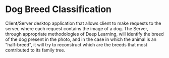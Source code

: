 # Dog Breed Classification
Client/Server desktop application that allows client to make requests to the server, where each request contains the image of a dog. The Server, through appropriate methodologies of Deep Learning, will identify the breed of the dog present in the photo, and in the case in which the animal is an "half-breed", it will try to reconstruct which are the breeds that most contributed to its family tree.
